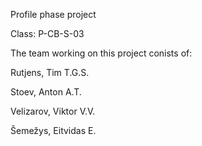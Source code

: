 Profile phase project

Class: P-CB-S-03

The team working on this project conists of:

Rutjens, Tim T.G.S.

Stoev, Anton A.T.

Velizarov, Viktor V.V.

Šemežys, Eitvidas E.

